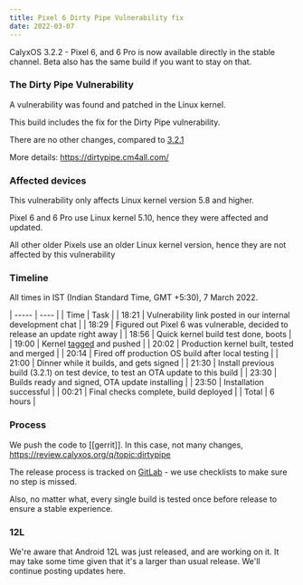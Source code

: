```yaml
---
title: Pixel 6 Dirty Pipe Vulnerability fix
date: 2022-03-07
---
```


CalyxOS 3.2.2 - Pixel 6, and 6 Pro is now available directly in the stable channel. Beta also has the same build if you want to stay on that.

### The Dirty Pipe Vulnerability

A vulnerability was found and patched in the Linux kernel.

This build includes the fix for the Dirty Pipe vulnerability.

There are no other changes, compared to [3.2.1](https://calyxos.org/news/2022/02/20/android-12-pixel-6-update/)

More details: <https://dirtypipe.cm4all.com/>

### Affected devices

This vulnerability only affects Linux kernel version 5.8 and higher.

Pixel 6 and 6 Pro use Linux kernel 5.10, hence they were affected and updated.

All other older Pixels use an older Linux kernel version, hence they are not affected by this vulnerability

### Timeline

All times in IST (Indian Standard Time, GMT +5:30), 7 March 2022.

| ----- | ---- |
| Time  | Task |
| 18:21 | Vulnerability link posted in our internal development chat |
| 18:29 | Figured out Pixel 6 was vulnerable, decided to release an update right away |
| 18:56 | Quick kernel build test done, boots |
| 19:00 | Kernel [tagged](https://gitlab.com/CalyxOS/kernel_manifest/-/commits/3.2.2-kernel) and pushed |
| 20:02 | Production kernel built, tested and merged |
| 20:14 | Fired off production OS build after local testing |
| 21:00 | Dinner while it builds, and gets signed |
| 21:30 | Install previous build (3.2.1) on test device, to test an OTA update to this build |
| 23:30 | Builds ready and signed, OTA update installing |
| 23:50 | Installation successful |
| 00:21 | Final checks complete, build deployed |
| Total | 6 hours |

### Process

We push the code to [[gerrit]]. In this case, not many changes, <https://review.calyxos.org/q/topic:dirtypipe>

The release process is tracked on [GitLab](https://gitlab.com/CalyxOS/calyxos/-/issues/918) - we use checklists to make sure no step is missed.

Also, no matter what, every single build is tested once before release to ensure a stable experience.

### 12L

We're aware that Android 12L was just released, and are working on it. It may take some time given that it's a larger than usual release. We'll continue posting updates here.
